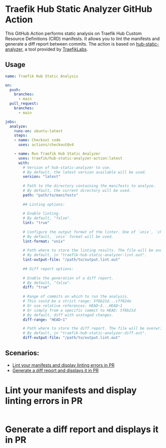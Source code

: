
# Traefik Hub Static Analyzer GitHub Action

This GitHub Action performs static analysis on Traefik Hub Custom Resource Definitions (CRD) manifests. 
It allows you to lint the manifests and generate a diff report between commits. 
The action is based on [hub-static-analyzer](https://github.com/traefik/hub-static-analyzer), a tool provided by [TraefikLabs](https://traefik.io/).

## Usage

```yaml
name: Traefik Hub Static Analysis

on:
  push:
    branches:
      - main
  pull_request:
    branches:
      - main

jobs:
  analyze:
    runs-on: ubuntu-latest
    steps:
    - name: Checkout code
      uses: actions/checkout@v4

    - name: Run Traefik Hub Static Analyzer
      uses: traefik/hub-static-analyzer-action:latest
      with:
        # Version of hub-static-analyzer to use.
        # By default, the latest version available will be used.
        version: "latest"
        
        # Path to the directory containing the manifests to analyze. 
        # By default, the current directory will be used.
        path: "path/to/manifests"
        
        ## Linting options:
        
        # Enable linting.
        # By default, "false".
        lint: "true"
        
        # Configure the output format of the linter. One of `unix`, `checkstyle` or `json`. 
        # By default, `unix` format will be used.
        lint-format: "unix"
        
        # Path where to store the linting results. The file will be overwritten if it exists.
        # By default, in "traefik-hub-static-analyzer-lint.out".
        lint-output-file: "/path/to/output.lint.out"
        
        ## Diff report options:
        
        # Enable the generation of a diff report.
        # By default, "false".
        diff: "true"
        
        # Range of commits on which to run the analysis.
        # This could be a strict range: 5f6b21d...cff824e
        # Or use relative references: HEAD~3...HEAD~1
        # Or simply from a specific commit to HEAD: 5f6b21d
        # By default, diff with unstaged changes.
        diff-range: "HEAD~1"

        # Path where to store the diff report. The file will be overwritten if it exists.
        # By default, in "traefik-hub-static-analyzer-diff.out".
        diff-output-file: "/path/to/output.lint.out"
```

## Scenarios:

- [Lint your manifests and display linting errors in PR](#Lint-your-manifests-and-display-linting-errors-in-PR)
- [Generate a diff report and displays it in PR](#Generate-a-diff-report-and-displays-it-in-PR)

# Lint your manifests and display linting errors in PR

```yaml

```


# Generate a diff report and displays it in PR

```yaml

```

